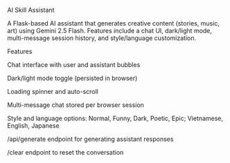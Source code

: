 AI Skill Assistant

A Flask-based AI assistant that generates creative content (stories, music, art) using Gemini 2.5 Flash. Features include a chat UI, dark/light mode, multi-message session history, and style/language customization.

Features

Chat interface with user and assistant bubbles

Dark/light mode toggle (persisted in browser)

Loading spinner and auto-scroll

Multi-message chat stored per browser session

Style and language options: Normal, Funny, Dark, Poetic, Epic; Vietnamese, English, Japanese

/api/generate endpoint for generating assistant responses

/clear endpoint to reset the conversation